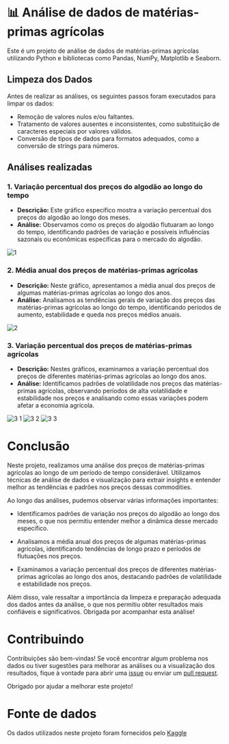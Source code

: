 # 📊 Análise de dados de matérias-primas agrícolas

Este é um projeto de análise de dados de matérias-primas agrícolas utilizando Python e bibliotecas como Pandas, NumPy, Matplotlib e Seaborn.

## Limpeza dos Dados

Antes de realizar as análises, os seguintes passos foram executados para limpar os dados:

- Remoção de valores nulos e/ou faltantes.
- Tratamento de valores ausentes e inconsistentes, como substituição de caracteres especiais por valores válidos.
- Conversão de tipos de dados para formatos adequados, como a conversão de strings para números.

## Análises realizadas

### 1. Variação percentual dos preços do algodão ao longo do tempo

- **Descrição:** Este gráfico específico mostra a variação percentual dos preços do algodão ao longo dos meses.
- **Análise:** Observamos como os preços do algodão flutuaram ao longo do tempo, identificando padrões de variação e possíveis influências sazonais ou econômicas específicas para o mercado do algodão.

![1](https://github.com/manuggetts/analisepy1/assets/141872152/b40b049b-851f-4fc0-9337-0aace725aa90)

### 2. Média anual dos preços de matérias-primas agrícolas

- **Descrição:** Neste gráfico, apresentamos a média anual dos preços de algumas matérias-primas agrícolas ao longo dos anos.
- **Análise:** Analisamos as tendências gerais de variação dos preços das matérias-primas agrícolas ao longo do tempo, identificando períodos de aumento, estabilidade e queda nos preços médios anuais.

![2](https://github.com/manuggetts/analisepy1/assets/141872152/8a21de28-9c22-4329-976e-bde0d455538d)

### 3. Variação percentual dos preços de matérias-primas agrícolas

- **Descrição:** Nestes gráficos, examinamos a variação percentual dos preços de diferentes matérias-primas agrícolas ao longo dos anos.
- **Análise:** Identificamos padrões de volatilidade nos preços das matérias-primas agrícolas, observando períodos de alta volatilidade e estabilidade nos preços e analisando como essas variações podem afetar a economia agrícola.

![3 1](https://github.com/manuggetts/analisepy1/assets/141872152/9b0684cd-6eb5-4510-934b-5651898eb67e)
![3 2](https://github.com/manuggetts/analisepy1/assets/141872152/54d5fe3a-481e-4821-b4df-d99eabfc0b41)
![3 3](https://github.com/manuggetts/analisepy1/assets/141872152/76d67d6e-e78c-4b2c-bd02-75aaa3dcaebe)

# Conclusão

Neste projeto, realizamos uma análise dos preços de matérias-primas agrícolas ao longo de um período de tempo considerável. Utilizamos técnicas de análise de dados e visualização para extrair insights e entender melhor as tendências e padrões nos preços dessas commodities.

Ao longo das análises, pudemos observar várias informações importantes:

- Identificamos padrões de variação nos preços do algodão ao longo dos meses, o que nos permitiu entender melhor a dinâmica desse mercado específico.

- Analisamos a média anual dos preços de algumas matérias-primas agrícolas, identificando tendências de longo prazo e períodos de flutuações nos preços.

- Examinamos a variação percentual dos preços de diferentes matérias-primas agrícolas ao longo dos anos, destacando padrões de volatilidade e estabilidade nos preços.

Além disso, vale ressaltar a importância da limpeza e preparação adequada dos dados antes da análise, o que nos permitiu obter resultados mais confiáveis e significativos.
Obrigada por acompanhar esta análise!

# Contribuindo

Contribuições são bem-vindas! Se você encontrar algum problema nos dados ou tiver sugestões para melhorar as análises ou a visualização dos resultados, fique à vontade para abrir uma [issue](https://github.com/manuggetts/analisepy1/issues) ou enviar um [pull request](https://github.com/manuggetts/analisepy1/pulls). 

Obrigado por ajudar a melhorar este projeto!

# Fonte de dados

Os dados utilizados neste projeto foram fornecidos pelo [Kaggle](https://www.kaggle.com/datasets/kianwee/agricultural-raw-material-prices-19902020?resource=download)
